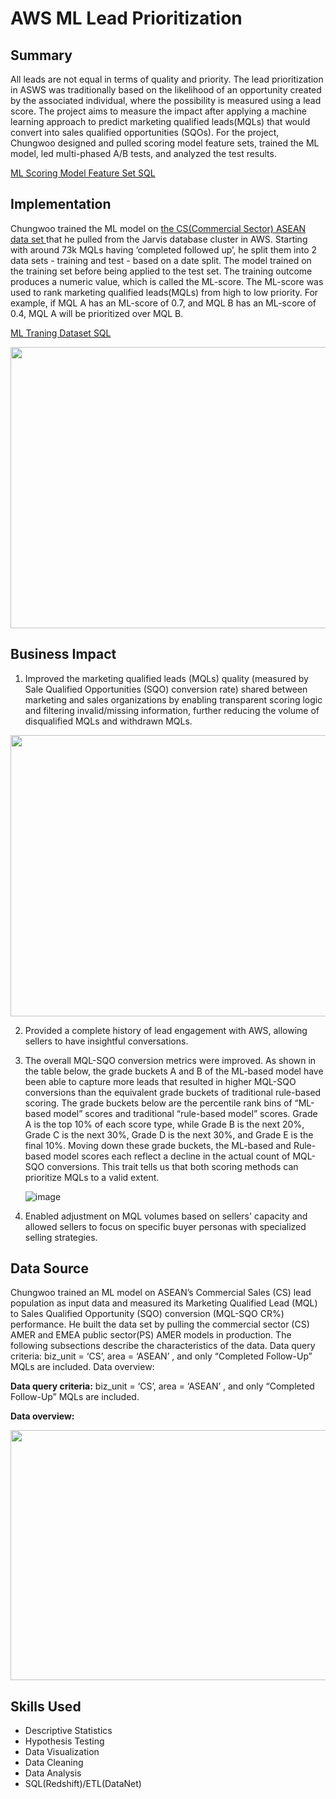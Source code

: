 <!-- Title -->
<h1 align="left">AWS ML Lead Prioritization </h1>


<h2 align="left">Summary </h2>

All leads are not equal in terms of quality and priority. The lead prioritization in ASWS was traditionally based on the likelihood of an opportunity created by the associated individual, where the possibility is measured using a lead score. The project aims to measure the impact after applying a machine learning approach to predict marketing qualified leads(MQLs) that would convert into sales qualified opportunities (SQOs). For the project, Chungwoo designed and pulled scoring model feature sets, trained the ML model, led multi-phased A/B tests, and analyzed the test results.

<a href="https://github.com/ryavse11/ryan_choi_portfolio_0129/blob/main/AWS%20ML%20Lead%20Prioritization/Model_Feature_Sets.md">ML Scoring Model Feature Set SQL</a>

<h2 align="left">Implementation </h2>

Chungwoo trained the ML model on <a href="https://github.com/ryavse11/ryan_choi_portfolio_0129/blob/main/AWS%20ML%20Lead%20Prioritization/ML_traning_dataset_01.SQL">the CS(Commercial Sector) ASEAN data set </a> that he pulled from the Jarvis database cluster in AWS. Starting with around 73k MQLs having ‘completed followed up’, he split them into 2 data sets - training and test - based on a date split. The model trained on the training set before being applied to the test set. The training outcome produces a numeric value, which is called the ML-score. The ML-score was used to rank marketing qualified leads(MQLs) from high to low priority. For example, if MQL A has an ML-score of 0.7, and MQL B has an ML-score of 0.4, MQL A will be prioritized over MQL B.

<a href="https://github.com/ryavse11/ryan_choi_portfolio_0129/blob/main/AWS%20ML%20Lead%20Prioritization/ML_traning_dataset_01.SQL">ML Traning Dataset SQL</a>

<image src="https://github.com/ryavse11/ryan_choi_portfolio/assets/151677676/13c062c9-c2d5-461a-bdb4-bbd86deaf89a" 
width="750" height="450"/>


<h2 align="left">Business Impact </h2>

1.	Improved the marketing qualified leads (MQLs) quality (measured by Sale Qualified Opportunities (SQO) conversion rate) shared between marketing and sales organizations by enabling transparent scoring logic and filtering invalid/missing information, further reducing the volume of disqualified MQLs and withdrawn MQLs.

<image src="https://github.com/ryavse11/ryan_choi_portfolio_0129/assets/151677676/c2666ab9-44f0-4338-b7bc-052b6d277f5d" 
width="550" height="450"/>



2.	Provided a complete history of lead engagement with AWS, allowing sellers to have insightful conversations.
3.	The overall MQL-SQO conversion metrics were improved. As shown in the table below, the grade buckets A and B of the ML-based model have been able to capture more leads that resulted in higher MQL-SQO conversions than the equivalent grade buckets of traditional rule-based scoring. The grade buckets below are the percentile rank bins of “ML-based model” scores and traditional “rule-based model” scores. Grade A is the top 10% of each score type, while Grade B is the next 20%, Grade C is the next 30%, Grade D is the next 30%, and Grade E is the final 10%. Moving down these grade buckets, the ML-based and Rule-based model scores each reflect a decline in the actual count of MQL-SQO conversions. This trait tells us that both scoring methods can prioritize MQLs to a valid extent.


      ![image](https://github.com/ryavse11/ryan_choi_portfolio_0129/assets/151677676/e9d19e07-334c-457b-ac62-f602b6dcc455)


4.	Enabled adjustment on MQL volumes based on sellers' capacity and allowed sellers to focus on specific buyer personas with specialized selling strategies.

<h2 align="left">Data Source </h2>

Chungwoo trained an ML model on ASEAN’s Commercial Sales (CS) lead population as input data and measured its Marketing Qualified Lead (MQL) to Sales Qualified Opportunity (SQO) conversion (MQL-SQO CR%) performance. He built the data set by pulling the commercial sector (CS) AMER and EMEA public sector(PS) AMER models in production. The following subsections describe the characteristics of the data.
Data query criteria: biz_unit = ‘CS’, area = ‘ASEAN’ , and only “Completed Follow-Up” MQLs are included.
Data overview:

**Data query criteria:** biz_unit = ‘CS’, area = ‘ASEAN’ , and only “Completed Follow-Up” MQLs are included.

**Data overview:**

<image src="https://github.com/ryavse11/ryan_choi_portfolio/assets/151677676/8872cec4-631b-468c-8942-acf032793c4b" 
width="550" height="400"/>


<h2 align="left">Skills Used </h2>

- Descriptive Statistics <br>
- Hypothesis Testing  <br>
- Data Visualization <br>
- Data Cleaning <br>
- Data Analysis <br>
- SQL(Redshift)/ETL(DataNet) <br>






